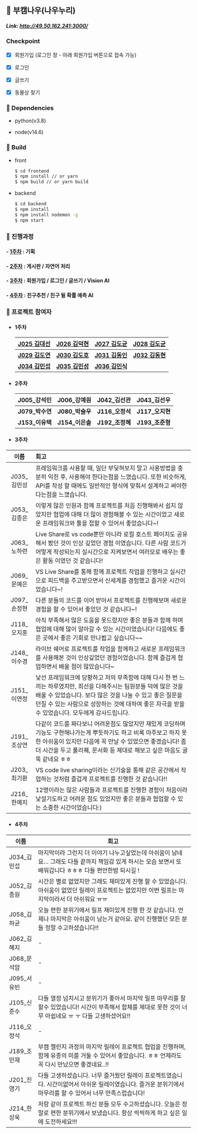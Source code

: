 ## :two_men_holding_hands: ​부캠나우(나우누리)

##### Link: http://49.50.162.241:3000/

### Checkpoint

- [x] 회원가입 (로그인 창 - 아래 회원가입 버튼으로 접속 가능)
- [x] 로그인
- [x] 글쓰기
- [x] 동물상 찾기


### :runner: Dependencies

- python(v3.8)

- node(v14.6)

  

### :office: Build


- front

  ``` bash
  $ cd frontend
  $ npm install // or yarn
  $ npm build // or yarn build
  ```
  

- backend

    ``` bash
    $ cd backend
    $ npm install
    $ npm install nodemon -g
    $ npm start
    ```




### 📑 진행과정

#### 	- [1주차](./1주차.md) : 기획

#### 	- [2주차](./2주차.md) : 게시판 / 자연어 처리

#### 	- [3주차](./3주차.md) : 회원가입 / 로그인 / 글쓰기 / Vision AI

####  - [4주차]() : 친구추천 / 친구 될 확률 예측 AI

### :triangular_flag_on_post: 프로젝트 참여자
- #### 1주차
  
  | [**J025 김대선**](https://github.com/kimdaeseon) | [**J026 김덕현**](https://github.com/Kim-deokhyeon)  |   [**J027 김도균**](https://github.com/kdogyun)   | [**J028 김도균**](https://github.com/thesulks) |
  | :----------------------------------------------: | :--------------------------------------------------: | :-----------------------------------------------: | :--------------------------------------------: |
  | [**J029 김도연**](https://github.com/do02reen24) |     [**J030 김도호**](https://github.com/Do-ho)      | [**J031 김동인**](https://github.com/dannydongin) | [**J032 김동현**](https://github.com/dooking)  |
  |  [**J034 김민섭**](https://github.com/msmk530)   | [**J035 김민성**](https://github.com/Front-line-dev) |   [**J036 김민식**](https://github.com/zmrdltl)   |                                                |

- #### 2주차

  | **J005_강석민** | **J006_강예원** | **J042_김선관** | **J043_김선우** |
  | :-------------: | :-------------: | :-------------: | :-------------: |
  | **J079_박수연** | **J080_박슬우** | **J116_오정석** | **J117_오지현** |
  | **J153_이유택** | **J154_이은솔** | **J192_조정혜** | **J193_조준형** |


- #### 3주차
|이름 | 회고 |
| :-------------: | :------------- |
J035_김민성 | 프레임워크를 사용할 때, 일단 부딫혀보지 말고 사용방법을 충분히 익힌 후, 사용해야 한다는점을 느꼈습니다. 또한 비슷하게, API를 작성 할 때에도 일반적인 형식에 맞춰서 설계하고 써야한다는점을 느꼈습니다.|
J053_김종은 | 이렇게 많은 인원과 함께 프로젝트를 처음 진행해봐서 쉽지 않았지만 협업에 대해 더 많이 경험해볼 수 있는 시간이었고 새로운 프래임워크와 툴을 접할 수 있어서 좋았습니다~!|
J063_노하련 | Live Share로 vs code뿐만 아니라 로컬 호스트 페이지도 공유해서 봤던 것이 인상 깊었던 경험 이였습니다. 다른 사람 코드가 어떻게 작성되는지 실시간으로 지켜보면서 여러모로 배우는 좋은 활동 이였던 것 같습니다!|
J069_문예은 | VS Live Share를 통해 함께 프로젝트 작업을 진행하고 실시간으로 피드백을 주고받으면서 신세계를 경험했고 즐거운 시간이었습니다~!|
J097_손정현 | 다른 분들의 코드를 이어 받아서 프로젝트를 진행해보며 새로운 경험을 할 수 있어서 좋았던 것 같습니다~!|
J118_오지훈 | 아직 부족해서 많은 도움을 못드렸지만 좋은 분들과 함께 하며 협업에 대해 많이 알아갈 수 있는 시간이였습니다! 다음에도 좋은 곳에서 좋은 기회로 만나뵙고 싶습니다~~ |
J148_이수경 | 라이브 쉐어로 프로젝트를 작업을 함께하고 새로운 프레임워크를 사용해본 것이 인상깊었던 경험이었습니다. 함께 즐겁게 협업하면서 배울 점이 많았습니다~ |
J151_이연정 | 낯선 프레임워크에 당황하고 저의 부족함에 대해 다시 한 번 느끼는 하루였지만, 최선을 다해주시는 팀원분들 덕에 많은 것을 배울 수 있었습니다. 보다 많은 것을 나눌 수 있고 좋은 질문을 던질 수 있는 사람으로 성장하는 것에 대하여 좋은 자극을 받을 수 있었습니다. 모두에게 감사드립니다.|
J191_조상연 | 다같이 코드를 짜다보니 어려운점도 많았지만 재밌게 코딩하며 기능도 구현해나가는게 뿌듯하기도 하고 비록 마주보고 하지 못한 아쉬움이 있지만 다음에 꼭 만날 수 있었으면 좋겠습니다! 좀 더 시간을 두고 풀리퀘, 문서화 등 제대로 해보고 싶은 마음도 굴뚝 같네요 ㅎㅎ |
J203_최기환 | VS code live sharing이라는 신기술을 통해 같은 공간에서 작업하는 것처럼 즐겁게 프로젝트를 진행한 것 같습니다!!|
J216_한예지 | 12명이라는 많은 사람들과 프로젝트를 진행한 경험이 처음이라 낯설기도하고 어려운 점도 있었지만 좋은 분들과 협업할 수 있는 소중한 시간이었습니다:)|


- #### 4주차
| 이름 | 회고 |
|------|-----|
J034_김민섭| 마지막이라 그런지 더 이야기 나누고싶었는데 아쉬움이 남네요… 그래도 다들 끝까지 책임감 있게 하시는 모습 보면서 또 배워갑니다 ㅎㅎㅎ 다들 편안한밤 되시길 !
J052_김종원| 시간은 별로 없었지만 그래도 재미있게 진행 할 수 있었습니다. 아쉬움이 없었던 릴레이 프로젝트는 없었지만 이번 릴프는 마지막이라서 더 아쉬워요 ㅠㅠ
J058_김하균| 오늘 편한 분위기에서 릴프 재미있게 진행 한 것 같습니다.  언제나 마지막은 아쉬움이 남는거 같아요. 같이 진행했던 모든 분들 정말 수고하셨습니다!!
J062_김혜지| - 
J068_문석암| - 
J095_서유빈| - 
J105_신준수| 다들 열정 넘치시고 분위기가 좋아서 마지막 릴프 마무리를 잘 할수 있었습니다! 시간이 부족해서 합체를 제대로 못한 것이 너무 아쉽네요 ㅠ ㅜ 다들 고생하셨어요!!
J116_오정석| - 
J189_조민재| 부캠 챌린지 과정의 마지막 릴레이 프로젝트 협업을 진행하며, 함께 유종의 미를 거둘 수 있어서 좋았습니다. ㅎㅎ 언제라도 꼭 다시 만났으면 좋겠네요..!!
J201_진영기| 다들 고생하셨습니다. 너무 즐거웠던 릴레이 프로젝트였습니다. 시간이없어서 아쉬운 릴레이였습니다. 즐거운 분위기에서 마무리를 할 수 있어서 너무 만족스럽습니다!
J214_한상욱| 저랑 같이 프로젝트 하신 분들 모두 수고하셨습니다. 오늘은 정말로 편한 분위기에서 보냈습니다. 항상 씩씩하게 하고 싶은 일에 도전하세요!!!

